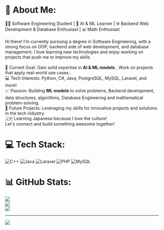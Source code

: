 # 💫 About Me:
👨‍💻 Software Engineering Student | 🤖 AI & ML Learner | 🌐 Backend Web Development & Database Enthusiast | 📊 Math Enthusiast<br><br>Hi there! I'm currently pursuing a degree in Software Engineering, with a strong focus on OOP, backend side of web development, and database management. I love learning new technologies and enjoy working on projects that push me to improve my skills.<br><br>🚀 Current Goal: Gain solid expertise in **AI & ML models** , Work on projects that apply real-world use cases..<br>💻 Tech Interests: Python, C#, Java, PostgreSQL, MySQL, Laravel, and more!<br>📈 Passion: Building **ML models** to solve problems, Backend development, data structures, algorithms, Database Engineering and mathematical problem-solving.<br>🎯 Future Projects: Leveraging my skills for innovative projects and solutions in the tech industry.<br>🇯🇵 Learning Japanese because I love the culture!<br>Let's connect and build something awesome together!


# 💻 Tech Stack:
![C++](https://img.shields.io/badge/c++-%2300599C.svg?style=for-the-badge&logo=c%2B%2B&logoColor=white) ![Java](https://img.shields.io/badge/java-%23ED8B00.svg?style=for-the-badge&logo=openjdk&logoColor=white) ![Laravel](https://img.shields.io/badge/laravel-%23FF2D20.svg?style=for-the-badge&logo=laravel&logoColor=white) ![PHP](https://img.shields.io/badge/php-%23777BB4.svg?style=for-the-badge&logo=php&logoColor=white) ![MySQL](https://img.shields.io/badge/mysql-4479A1.svg?style=for-the-badge&logo=mysql&logoColor=white)
# 📊 GitHub Stats:
![](https://github-readme-stats.vercel.app/api?username=Ometh4049&theme=dark&hide_border=false&include_all_commits=true&count_private=true)<br/>
![](https://github-readme-streak-stats.herokuapp.com/?user=Ometh4049&theme=dark&hide_border=false)<br/>
![](https://github-readme-stats.vercel.app/api/top-langs/?username=Ometh4049&theme=dark&hide_border=false&include_all_commits=true&count_private=true&layout=compact)

---
[![](https://visitcount.itsvg.in/api?id=Ometh4049&icon=0&color=0)](https://visitcount.itsvg.in)

<!-- Proudly created with GPRM ( https://gprm.itsvg.in ) -->
